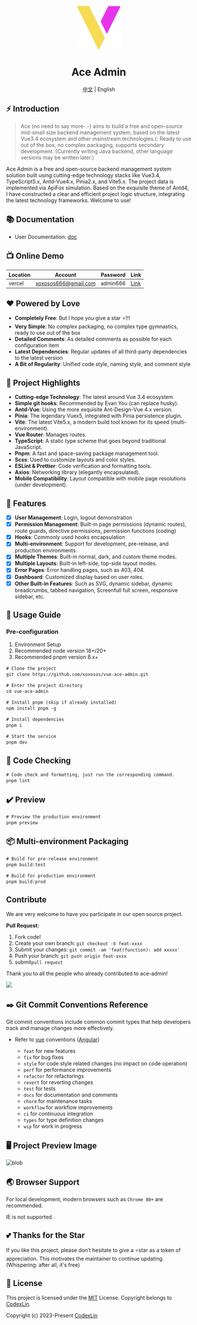 <div align="center">
  <img alt="Ace Admin" width="120" height="120" src="src/assets/images/logo.svg">
  <h1>Ace Admin</h1>
  <span><a href="./README.md">中文</a> | English </span>
</div>

## ⚡ Introduction

> Ace (no need to say more-.-) aims to build a free and open-source mid-small size backend management system, based on the latest Vue3.4 ecosystem and other mainstream technologies.(: Ready to use out of the box, no complex packaging, supports secondary development. (Currently writing Java backend, other language versions may be written later.)

Ace Admin is a free and open-source backend management system solution built using cutting-edge technology stacks like Vue3.4, TypeScript5.x, Antd-Vue4.x, Pinia2.x, and Vite5.x. The project data is implemented via ApiFox simulation. Based on the exquisite theme of Antd4, I have constructed a clear and efficient project logic structure, integrating the latest technology frameworks. Welcome to use!

## 📚 Documentation

- User Documentation: [doc](https://ace-admin-doc.vercel.app/)

## 📺 Online Demo

| Location | Account              | Password | Link                                                                 |
| -------- | -------------------- | -------- | -------------------------------------------------------------------- |
| vercel   | xoxosos666@gmail.com | admin666 | <a href="https://vue-ace-admin.vercel.app/" target="_blank">Link</a> |

## ❤️ Powered by Love

- **Completely Free**: But I hope you give a star ⭐!!!
- **Very Simple**: No complex packaging, no complex type gymnastics, ready to use out of the box
- **Detailed Comments**: As detailed comments as possible for each configuration item
- **Latest Dependencies**: Regular updates of all third-party dependencies to the latest version
- **A Bit of Regularity**: Unified code style, naming style, and comment style

## 📖 Project Highlights

- **Cutting-edge Technology**: The latest around Vue 3.4 ecosystem.
- **Simple git hooks**: Recommended by Evan You (can replace husky).
- **Antd-Vue**: Using the more exquisite Ant-Design-Vue 4.x version.
- **Pinia**: The legendary Vuex5, integrated with Pinia persistence plugin.
- **Vite**: The latest Vite5.x, a modern build tool known for its speed (multi-environment).
- **Vue Router**: Manages routes.
- **TypeScript**: A static type scheme that goes beyond traditional JavaScript.
- **Pnpm**: A fast and space-saving package management tool.
- **Scss**: Used to customize layouts and color styles.
- **ESLint & Prettier**: Code verification and formatting tools.
- **Axios**: Networking library (elegantly encapsulated).
- **Mobile Compatibility**: Layout compatible with mobile page resolutions (under development).

## 📔 Features

- [x] **User Management**: Login, logout demonstration
- [x] **Permission Management**: Built-in page permissions (dynamic routes), route guards, directive permissions, permission functions (coding)
- [x] **Hooks**: Commonly used hooks encapsulation
- [x] **Multi-environment**: Support for development, pre-release, and production environments.
- [x] **Multiple Themes**: Built-in normal, dark, and custom theme modes.
- [x] **Multiple Layouts**: Built-in left-side, top-side layout modes.
- [x] **Error Pages**: Error handling pages, such as 403, 404.
- [x] **Dashboard**: Customized display based on user roles.
- [x] **Other Built-in Features**: Such as SVG, dynamic sidebar, dynamic breadcrumbs, tabbed navigation, Screenfull full screen, responsive sidebar, etc.

## 🚀 Usage Guide

### Pre-configuration

1. Environment Setup
2. Recommended node version 18+/20+
3. Recommended pnpm version 8.x+

```shell
# Clone the project
git clone https://github.com/xoxosos/vue-ace-admin.git
```


```shell
# Enter the project directory
cd vue-ace-admin
```

```shell
# Install pnpm (skip if already installed)
npm install pnpm -g
```

```shell
# Install dependencies
pnpm i
```

```shell
# Start the service
pnpm dev
```

## 🔧 Code Checking

```shell
# Code check and formatting, just run the corresponding command.
pnpm lint
```

## ✔️ Preview

```shell
# Preview the production environment
pnpm preview
```

## 📦️ Multi-environment Packaging

```shell
# Build for pre-release environment
pnpm build:test
```
```shell
# Build for production environment
pnpm build:prod
```
## Contribute

We are very welcome to have you participate in our open source project.


**Pull Request:**

1. Fork code!
2. Create your own branch: `git checkout -b feat-xxxx`
3. Submit your changes: `git commit -am 'feat(function): add xxxxx'`
4. Push your branch: `git push origin feat-xxxx`
5. submit`pull request`

Thank you to all the people who already contributed to ace-admin!

<a href="https://github.com/codexlin/vue-ace-admin/graphs/contributors">
  <img src="https://contrib.rocks/image?repo=codexlin/vue-ace-admin&max=100&columns=15" />
</a>

## ✒️ Git Commit Conventions Reference

Git commit conventions include common commit types that help developers track and manage changes more effectively.

- Refer to [vue](https://github.com/vuejs/vue/blob/dev/.github/COMMIT_CONVENTION.md)
  conventions ([Angular](https://github.com/conventional-changelog/conventional-changelog/tree/master/packages/conventional-changelog-angular))

  - `feat` for new features
  - `fix` for bug fixes
  - `style` for code style related changes (no impact on code operation)
  - `perf` for performance improvements
  - `refactor` for refactorings
  - `revert` for reverting changes
  - `test` for tests
  - `docs` for documentation and comments
  - `chore` for maintenance tasks
  - `workflow` for workflow improvements
  - `ci` for continuous integration
  - `types` for type definition changes
  - `wip` for work in progress

## 🖥️ Project Preview Image

<div>
   <img src="https://pic.imgdb.cn/item/654b506fc458853aef84d579.jpg" alt="blob">
</div>

## 🌏 Browser Support

For local development, modern browsers such as `Chrome 80+` are recommended.

IE is not supported.

## 💕 Thanks for the Star

If you like this project, please don’t hesitate to give a ⭐star as a token of appreciation. This motivates the maintainer to continue updating. (Whispering: after all, it's free)

## 📄 License

This project is licensed under the [MIT](./LICENSE) License. Copyright belongs to [CodexLin](https://github.com/codexlin).

Copyright (c) 2023-Present [CodexLin](https://github.com/codexlin)
